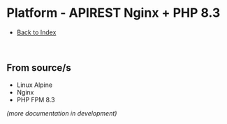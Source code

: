 # Platform - APIREST Nginx + PHP 8.3

- [Back to Index](../../../README.md)
<br>

## From source/s

- Linux Alpine
- Nginx
- PHP FPM 8.3

*(more documentation in development)*